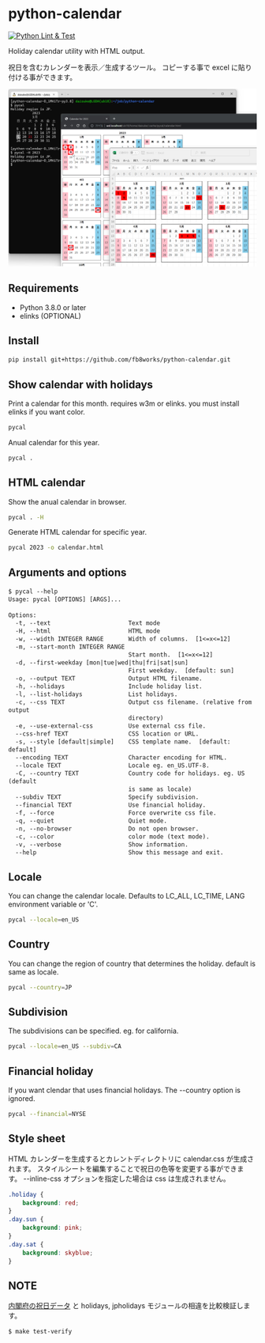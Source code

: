 # python-calendar

[![Python Lint & Test](https://github.com/fb8works/python-calendar/actions/workflows/python-app-custom.yml/badge.svg)](https://github.com/fb8works/python-calendar/actions/workflows/python-app-custom.yml)

Holiday calendar utility with HTML output.

祝日を含むカレンダーを表示／生成するツール。
コピーする事で excel に貼り付ける事ができます。

![screenshot](https://github.com/fb8works/python-calendar/blob/main/screenshot.png?raw=true)

## Requirements

- Python 3.8.0 or later
- elinks (OPTIONAL)

## Install

```bash
pip install git+https://github.com/fb8works/python-calendar.git
```

## Show calendar with holidays

Print a calendar for this month. requires w3m or elinks. you must install elinks if you want color.

```bash
pycal
```

Anual calendar for this year.

```bash
pycal .
```

## HTML calendar

Show the anual calendar in browser.

```bash
pycal . -H
```

Generate HTML calendar for specific year.

```bash
pycal 2023 -o calendar.html
```

## Arguments and options

```
$ pycal --help
Usage: pycal [OPTIONS] [ARGS]...

Options:
  -t, --text                      Text mode
  -H, --html                      HTML mode
  -w, --width INTEGER RANGE       Width of columns.  [1<=x<=12]
  -m, --start-month INTEGER RANGE
                                  Start month.  [1<=x<=12]
  -d, --first-weekday [mon|tue|wed|thu|fri|sat|sun]
                                  First weekday.  [default: sun]
  -o, --output TEXT               Output HTML filename.
  -h, --holidays                  Include holiday list.
  -l, --list-holidays             List holidays.
  -c, --css TEXT                  Output css filename. (relative from output
                                  directory)
  -e, --use-external-css          Use external css file.
  --css-href TEXT                 CSS location or URL.
  -s, --style [default|simple]    CSS template name.  [default: default]
  --encoding TEXT                 Character encoding for HTML.
  --locale TEXT                   Locale eg. en_US.UTF-8.
  -C, --country TEXT              Country code for holidays. eg. US (default
                                  is same as locale)
  --subdiv TEXT                   Specify subdivision.
  --financial TEXT                Use financial holiday.
  -f, --force                     Force overwrite css file.
  -q, --quiet                     Quiet mode.
  -n, --no-browser                Do not open browser.
  -c, --color                     color mode (text mode).
  -v, --verbose                   Show information.
  --help                          Show this message and exit.
```

## Locale

You can change the calendar locale. Defaults to LC_ALL, LC_TIME, LANG environment variable or 'C'.

```bash
pycal --locale=en_US
```

## Country

You can change the region of country that determines the holiday. default is same as locale.

```bash
pycal --country=JP
```

## Subdivision

The subdivisions can be specified. eg. for california.

```bash
pycal --locale=en_US --subdiv=CA
```

## Financial holiday

If you want clendar that uses financial holidays. The --country option is ignored.

```bash
pycal --financial=NYSE
```

## Style sheet

HTML カレンダーを生成するとカレントディレクトリに calendar.css が生成されます。
スタイルシートを編集することで祝日の色等を変更する事ができます。 --inline-css オプションを指定した場合は css は生成されません。

```css
.holiday {
    background: red;
}
.day.sun {
    background: pink;
}
.day.sat {
    background: skyblue;
}
```

## NOTE

[内閣府の祝日データ](https://www8.cao.go.jp/chosei/shukujitsu/gaiyou.html) と holidays, jpholidays モジュールの相違を比較検証します。

```bash
$ make test-verify
```
